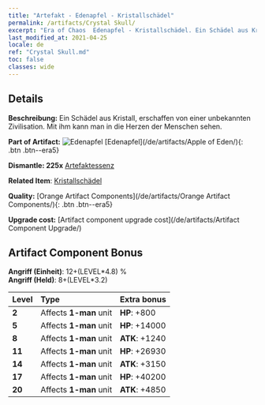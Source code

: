 ```yaml
---
title: "Artefakt - Edenapfel - Kristallschädel"
permalink: /artifacts/Crystal Skull/
excerpt: "Era of Chaos  Edenapfel - Kristallschädel. Ein Schädel aus Kristall, erschaffen von einer unbekannten Zivilisation. Mit ihm kann man in die Herzen der Menschen sehen."
last_modified_at: 2021-04-25
locale: de
ref: "Crystal Skull.md"
toc: false
classes: wide
---
```




## Details

 **Beschreibung:** Ein Schädel aus Kristall, erschaffen von einer unbekannten Zivilisation. Mit ihm kann man in die Herzen der Menschen sehen.

 **Part of Artifact:** ![Edenapfel](/images/t/icon_artifact_49.png) [Edenapfel](/de/artifacts/Apple of Eden/){: .btn .btn--era5}

 **Dismantle: 225x** [Artefaktessenz](/ItemsDE/con_905/)

 **Related Item**: [Kristallschädel](/ItemsDE/art_182/)

 **Quality:** [Orange Artifact Components](/de/artifacts/Orange Artifact Components/){: .btn .btn--era5}

 **Upgrade cost:** [Artifact component upgrade cost](/de/artifacts/Artifact Component Upgrade/)

## Artifact Component Bonus

  **Angriff (Einheit)**: 12+(LEVEL\*4.8) %<br/>**Angriff (Held)**: 8+(LEVEL\*3.2)

  |  Level  | Type |    Extra bonus  | 
  |:--------|:-----|:----------------| 
  | **2** | Affects **1-man** unit | **HP**: +800 | 
  | **5** | Affects **1-man** unit | **HP**: +14000 | 
  | **8** | Affects **1-man** unit | **ATK**: +1240 | 
  | **11** | Affects **1-man** unit | **HP**: +26930 | 
  | **14** | Affects **1-man** unit | **ATK**: +3150 | 
  | **17** | Affects **1-man** unit | **HP**: +40200 | 
  | **20** | Affects **1-man** unit | **ATK**: +4850 | 
